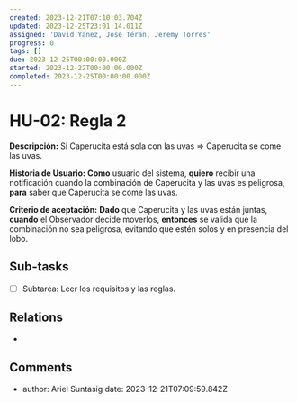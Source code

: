 ```yaml
---
created: 2023-12-21T07:10:03.704Z
updated: 2023-12-25T23:01:14.011Z
assigned: 'David Yanez, José Téran, Jeremy Torres'
progress: 0
tags: []
due: 2023-12-25T00:00:00.000Z
started: 2023-12-22T00:00:00.000Z
completed: 2023-12-25T00:00:00.000Z
---
```


# HU-02: Regla 2

**Descripción:** Si Caperucita está sola con las uvas => Caperucita se come las uvas.

**Historia de Usuario:** **Como** usuario del sistema, **quiero** recibir una notificación cuando la combinación de Caperucita y las uvas es peligrosa, **para** saber que Caperucita se come las uvas.

**Criterio de aceptación:** **Dado** que Caperucita y las uvas están juntas, **cuando** el Observador decide moverlos, **entonces** se valida que la combinación no sea peligrosa, evitando que estén solos y en presencia del lobo.

## Sub-tasks

- [ ] Subtarea: Leer los requisitos y las reglas.

## Relations

- [](.md)

## Comments

- author: Ariel Suntasig
  date: 2023-12-21T07:09:59.842Z
  
